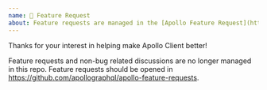 ```yaml
---
name: 🚀 Feature Request
about: Feature requests are managed in the [Apollo Feature Request](https://github.com/apollographql/apollo-feature-request) repo.
---
```


Thanks for your interest in helping make Apollo Client better!

Feature requests and non-bug related discussions are no longer managed in
this repo. Feature requests should be opened in
https://github.com/apollographql/apollo-feature-requests.
